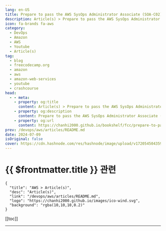 ```yaml
---
lang: en-US
title: Prepare to pass the AWS SysOps Administrator Associate (SOA-C02) Certification
description: Article(s) > Prepare to pass the AWS SysOps Administrator Associate (SOA-C02) Certification
icon: fa-brands fa-aws
category: 
  - DevOps
  - Amazon
  - AWS
  - Youtube
  - Article(s)
tag: 
  - blog
  - freecodecamp.org
  - amazon
  - aws
  - amazon-web-services
  - youtube
  - crashcourse
head:
  - - meta:
    - property: og:title
      content: Article(s) > Prepare to pass the AWS SysOps Administrator Associate (SOA-C02) Certification
    - property: og:description
      content: Prepare to pass the AWS SysOps Administrator Associate (SOA-C02) Certification
    - property: og:url
      content: https://chanhi2000.github.io/bookshelf/fcc/prepare-to-pass-the-aws-sysops-administrator-associate-soa-c02-certification.html
prev: /devops/aws/articles/README.md
date: 2024-07-09
isOriginal: false
cover: https://cdn.hashnode.com/res/hashnode/image/upload/v1720545043594/ddc3d8e9-89d6-4e97-b041-d32739e2cf06.png
---
```


# {{ $frontmatter.title }} 관련

```component VPCard
{
  "title": "AWS > Article(s)",
  "desc": "Article(s)",
  "link": "/devops/aws/articles/README.md",
  "logo": "https://chanhi2000.github.io/images/ico-wind.svg",
  "background": "rgba(10,10,10,0.2)"
}
```

[[toc]]

---

<SiteInfo
  name="Prepare to pass the AWS SysOps Administrator Associate (SOA-C02) Certification"
  desc="Are you trying to earn the AWS SysOps Administrator Associate certification? We just released a MASSIVE course on the freeCodeCamp.org YouTube channel that is is designed to help you pass the certification exam and showcase your expertise in AWS tech..."
  url="https://freecodecamp.org/news/prepare-to-pass-the-aws-sysops-administrator-associate-soa-c02-certification/"
  logo="https://cdn.freecodecamp.org/universal/favicons/favicon.ico"
  preview="https://cdn.hashnode.com/res/hashnode/image/upload/v1720545043594/ddc3d8e9-89d6-4e97-b041-d32739e2cf06.png"/>

<!-- TODO: 작성 -->

